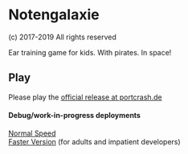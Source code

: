 # Notengalaxie
(c) 2017-2019 All rights reserved

Ear training game for kids. With pirates. In space!

## Play

Please play the [official release at portcrash.de](https://portcrash.de/spiele/notengalaxie/)

#### Debug/work-in-progress deployments

[Normal Speed](https://michaelschwier.github.io/Notengalaxie/index.html)   
[Faster Version](https://michaelschwier.github.io/Notengalaxie/index.html?speed=2) (for adults and impatient developers)
